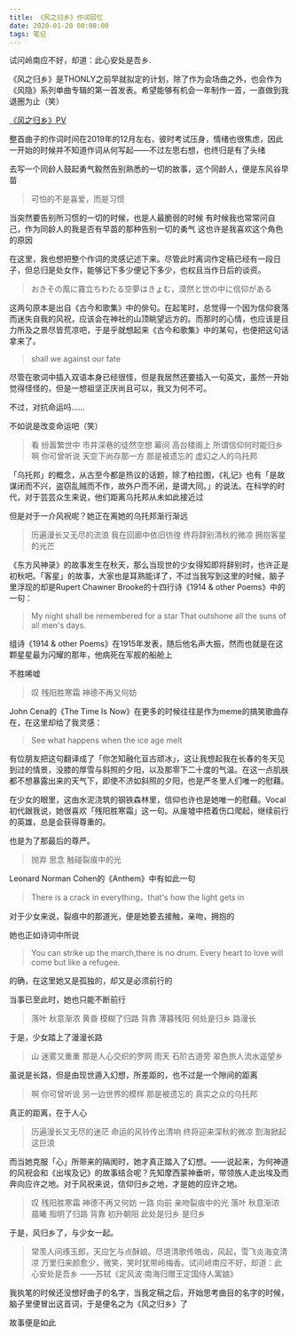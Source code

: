 ```yaml
---
title: 《风之归乡》作词回忆
date: 2020-01-20 00:00:00
tags: 笔记
---
```

试问岭南应不好，却道：此心安处是吾乡.

《风之归乡》是THONLY之前早就拟定的计划，除了作为会场曲之外，也会作为《风隐》系列单曲专辑的第一首发表。希望能够有机会一年制作一首，一直做到我退圈为止（笑）
<!-- more -->
[《风之归乡》PV](https://www.bilibili.com/video/av83816286)

整首曲子的作词时间在2019年的12月左右，彼时考试压身，情绪也很焦虑，因此一开始的时候并不知道作词从何写起——不过左思右想，也终归是有了头绪

去写一个同龄人鼓起勇气毅然告别熟悉的一切的故事，这个同龄人，便是东风谷早苗

>可怕的不是喜爱，而是习惯

当突然要告别所习惯的一切的时候，也是人最脆弱的时候
有时候我也常常问自己，作为同龄人的我是否有早苗的那种告别一切的勇气
这也许是我喜欢这个角色的原因

在这里，我也想把整个作词的灵感记述下来。尽管此时离词作定稿已经有一段日子，但总归是处女作，能够记下多少便记下多少，也权且当作日后的谈资。

>おきその風に霧立ちわたる空夢はきょむ，漠然と世の中に信仰がある 

这两句原本是出自《古今和歌集》中的俳句。在起笔时，总觉得一个因为信仰衰落而迷失自我的风祝，应该会在神社的山顶眺望远方的。而那时的心情，也应该是目力所及之景尽皆荒凉吧，于是乎就想起来《古今和歌集》中的某句，也便把这句话拿来了。

>shall we against our fate

尽管在歌词中插入双语本身已经很怪，但是我居然还要插入一句英文，虽然一开始觉得怪怪的，但是一想祖坚正庆尚且可以，我又为何不可。

不过，对抗命运吗……

不如说是改变命运吧（笑）

>看 纷嚣繁世中 市井深巷的徒然空想
>幕间 高台楼阁上 所谓信仰何时能归乡
>啊 你可曾听说 天空下尚存那一方
>那是被遗忘的 虚幻之人的乌托邦

「乌托邦」的概念，从古至今都是热议的话题，除了柏拉图，《礼记》也有「是故谋闭而不兴，盗窃乱贼而不作，故外户而不闭，是谓大同。」的说法。在科学的时代，对于芸芸众生来说，他们距离乌托邦从未如此接近过

但是对于一介风祝呢？她正在离她的乌托邦渐行渐远

>历遍漫长又无尽的流浪 我在回廊中依旧彷徨
>终将辞别清秋的微凉 拥抱客星的光芒

《东方风神录》的故事发生在秋天，那么当现世的少女得知即将辞别时，也许正是初秋吧。「客星」的故事，大家也是耳熟能详了，不过当我写到这里的时候，脑子里浮现的却是Rupert Chawner Brooke的十四行诗《1914 & other Poems》中的一句：
>My night shall be remembered for a star
>That outshone all the suns of all men's days.

组诗《1914 & other Poems》在1915年发表，随后他名声大振，然而也就是在这颗星星最为闪耀的那年，他病死在军舰的船舱上

不胜唏嘘

>叹 残阳胜寒霜 神德不再又何妨

John Cena的《The Time Is Now》在更多的时候往往是作为meme的搞笑歌曲存在，在这里却给了我灵感：
>See what happens when the ice age melt

有位朋友把这句翻译成了「你怎知融化亘古顽冰」，这让我想起我在长春的冬天见到过的情景，没膝的厚雪与斜照的夕阳，以及那零下二十度的气温。在这一点肌肤都不想暴露出来的天气下，即使不济如斜照的夕阳，也是严冬里人们唯一的慰藉。

在少女的眼里，这由水泥浇筑的钢铁森林里，信仰也许也是她唯一的慰藉。Vocal初代跟我说，她很喜欢「残阳胜寒霜」这一句。从废墟中捂着伤口爬起，继续前行的英雄，总是会获得尊重的。

也是为了那最后的尊严。

>抛弃 思念 
>触碰裂痕中的光

Leonard Norman Cohen的《Anthem》中有如此一句
>There is a crack in everything，that's how the light gets in

对于少女来说，裂痕中的那道光，便是她要去接触，亲吻，拥抱的

她也正如诗词中所说
>You can strike up the march,there is no drum.
>Every heart to love will come but like a refugee.

的确，在这里她又是孤独的，却又是必须前行的

当事已至此时，她也只能不断前行

>落叶 秋意渐浓 黄昏 模糊了归路
>背靠 薄暮残阳 何处是归乡 路漫长

于是，少女踏上了漫漫长路

>山 迷雾又重重 那是人心交织的罗网
>雨天 石阶古道旁 翠色旅人流水遥望乡

虽说是长路，但是由现世遁入幻想，所差距的，也不过是一个隙间的距离

>啊 你可曾听说 另一边世界的模样
>那是被遗忘的 真实之众的乌托邦

真正的距离，在于人心

>历遍漫长又无尽的迷茫 命运的风铃传出清响
>终将迎来深秋的微凉 割海掀起这巨浪

而当她克服「心」所带来的隔阂时，她才真正踏入了幻想。——说起来，为何神道的风祝会和《出埃及记》的故事结合呢？先知摩西蒙神垂听，带领族人走出埃及而奔向应许之地。对于风祝来说，信仰归乡之地，才是她的应许之地。

>叹 残阳胜寒霜 神德不再又何妨
>一路 向前
>亲吻裂痕中的光
>落叶 秋意渐浓 晨曦 指明了归路
>背靠 初升朝阳 此处是归乡 是归乡

于是，风归乡了，与少女一起。

>常羡人间琢玉郎，天应乞与点酥娘。尽道清歌传皓齿，风起，雪飞炎海变清凉
>万里归来颜愈少，微笑，笑时犹带岭梅香。试问岭南应不好，却道：此心安处是吾乡
>——苏轼《定风波·南海归赠王定国侍人寓娘》

我执笔的时候还没想好曲子的名字，当我定稿之后，开始思考曲目的名字的时候，脑子里便冒出这首词，于是便名之为《风之归乡》了

故事便是如此